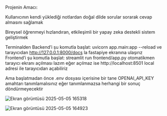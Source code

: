 Projenin Amacı:

Kullanıcının kendi yüklediği notlardan doğal dilde sorular sorarak cevap almasını sağlamak

Bireysel öğrenmeyi hızlandıran, etkileşimli bir yapay zeka destekli sistem geliştirmek

Terminalden
   Backend’i şu komutla başlat: uvicorn app.main:app --reload ve tarayıcıdan http://127.0.0.1:8000/docs la fastapiye ekranına ulaşırız 
  Frontend’i şu komutla başlat: streamlit run frontend/app.py otomatikmen tarayıcı ekranı açılması lazım eğer açılmaz ise http://localhost:8501 local adresi ile tarayıcıdan açabiliriz
  
Ama başlatmadan önce .env dosyası içerisine bir tane OPENAI_API_KEY amahtarı tanımlamalısınız eğer tanımlanmazsa herhangi bir sonuç döndürmeyecektir

![Ekran görüntüsü 2025-05-05 165318](https://github.com/user-attachments/assets/0159ce17-7fac-4f7d-ae04-7855ec5d5fe1)

![Ekran görüntüsü 2025-05-05 164923](https://github.com/user-attachments/assets/3f59be29-d8d3-4fd1-873c-51895e26679a)

